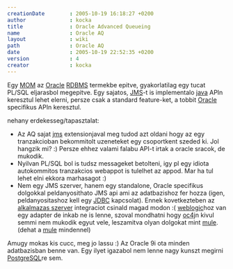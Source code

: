 ```yaml
---
creationDate        : 2005-10-19 16:18:27 +0200 
author              : kocka 
title               : Oracle Advanced Queueing 
name                : Oracle AQ 
layout              : wiki 
path                : Oracle AQ 
date                : 2005-10-19 22:52:35 +0200 
version             : 4 
creator             : kocka 
---
```

Egy [MOM](MOM.html) az [Oracle](Oracle.html) [RDBMS](RDBMS.html) termekbe epitve, gyakorlatilag egy tucat PL/SQL eljarasbol megepitve. Egy sajatos, [JMS](JMS.html)-t is implementalo [java](java.html) APIn keresztul lehet elerni, persze csak a standard feature-ket, a tobbit [Oracle](Oracle.html) specifikus APIn keresztul.

nehany erdekesseg/tapasztalat:

*   Az AQ sajat [jms](JMS.html) extensionjaval meg tudod azt oldani hogy az egy tranzakcioban bekommitolt uzeneteket egy csoportkent szeded ki. Jol hangzik mi? :) Persze ehhez valami falabu API-t irtak a oracle sracok, de mukodik.
*   Nyilvan PL/SQL bol is tudsz messageket betolteni, igy pl egy idiota autokommitos tranzakcios webappot is tulelhet az appod. Mar ha tul lehet elni ekkora marhasagot :)
*   Nem egy JMS szerver, hanem egy standalone, Oracle specifikus dolgokkal peldanyosithato JMS api ami az adatbazishoz fer hozza (igen, peldanyositashoz kell egy [JDBC](JDBC.html) kapcsolat). Ennek kovetkezteben az [alkalmazas szerver](Alkalmazas%20Szerver.html) integraciot csinald magad modon :( [weblogic](weblogic.html)hoz van egy adapter de inkab ne is lenne, szoval mondhatni hogy [oc4j](oc4j.html)n kivul semmi nem mukodik egyut vele, leszamitva olyan dolgokat mint [mule](mule.html). (dehat a [mule](mule.html) mindennel)

Amugy mokas kis cucc, meg jo lassu :) Az Oracle 9i ota minden adatbazisban benne van. Egy ilyet igazabol nem lenne nagy kunszt megirni [PostgreSQL](PostgreSQL.html)re sem.
